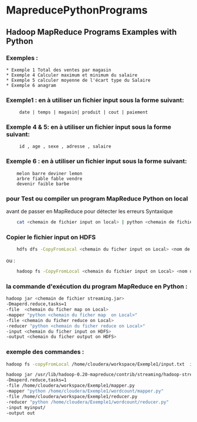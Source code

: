 # MapreducePythonPrograms
## Hadoop MapReduce Programs Examples with Python

### Exemples : 

	* Exemple 1 Total des ventes par magasin
	* Exemple 4 Calculer maximum et minimum du salaire
	* Exemple 5 calculer moyenne de l'écart type du Salaire
	* Exemple 6 anagram 

### Exemple1 : en à utiliser un fichier input sous la forme suivant:

		 date | temps | magasin| produit | cout | paiement

### Exemple 4 & 5: en à utiliser un fichier input sous la forme suivant:   

		 id , age , sexe , adresse , salaire

### Exemple 6 : en à utiliser un fichier input sous la forme suivant:

		melon barre deviner lemon
		arbre fiable fable vendre
		devenir faible barbe 
### pour Test ou compiler un program MapReduce Python on local

avant de passer en MapReduce pour détecter les erreurs Syntaxique

```bash
	cat <chemain de fichier input on local> | python <chemain de fichier mapper.py on local> | python <chemain de fichier reducer.py on local>
```
### Copier le fichier input on HDFS
```bash
	hdfs dfs -CopyFromLocal <chemain du ficher input on Local> <nom de dossier de destination>
```
ou : 
```bash
	hadoop fs -CopyFromLocal <chemain du fichier input on Local> <nom de dossier de destination>
```
### la commande d'exécution du program MapReduce en Python :

```bash
hadoop jar <chemain de fichier streaming.jar> 
-Dmaperd.reduce,tasks=1
-file  <chemain du ficher map on Local>
-mapper "python <chemain du ficher map  on Local>"
-file <chemain du ficher reduce on Local>
-reducer "python <chemain du ficher reduce on Local>"
-input <chemain du ficher input on HDFS>
-output <chemain du ficher output on HDFS>
```
	
### exemple des commandes : 
	
```bash
hadoop fs -copyFromLocal /home/cloudera/workspace/Exemple1/input.txt  input/ 
```

```bash
hadoop jar /usr/lib/hadoop-0.20-mapreduce/contrib/streaming/hadoop-streaming-2.6.0-mr1-cdh5.12.0.jar
-Dmaperd.reduce,tasks=1
-file /home/cloudera/workspace/Exemple1/mapper.py
-mapper "python /home/cloudera/Exemple1/wordcount/mapper.py"
-file /home/cloudera/workspace/Exemple1/reducer.py
-reducer "python /home/cloudera/Exemple1/wordcount/reducer.py"
-input myinput/
-output out
```


